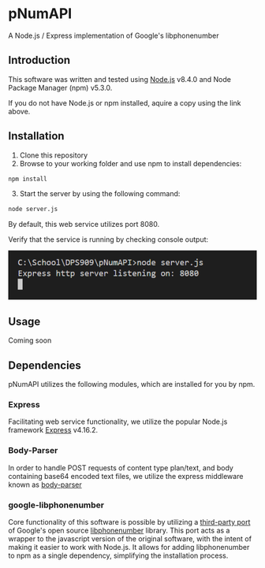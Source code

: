 # pNumAPI
A Node.js / Express implementation of Google's libphonenumber

## Introduction
This software was written and tested using [Node.js](https://nodejs.org/en/) v8.4.0 and Node Package Manager (npm) v5.3.0.

If you do not have Node.js or npm installed, aquire a copy using the link above.

## Installation
1. Clone this repository
2. Browse to your working folder and use npm to install dependencies:
```sh
npm install
```
3. Start the server by using the following command:
```sh
node server.js
```

By default, this web service utilizes port 8080.

Verify that the service is running by checking console output:

![pNumAPI Running](screenshots/pNumAPI_running.png "Service successfully running")

## Usage
Coming soon

## Dependencies
pNumAPI utilizes the following modules, which are installed for you by npm.

### Express
Facilitating web service functionality, we utilize the popular Node.js framework [Express](https://expressjs.com/) v4.16.2.

### Body-Parser
In order to handle POST requests of content type plan/text, and body containing base64 encoded text files, we utilize the express middleware known as [body-parser](https://github.com/expressjs/body-parser)

### google-libphonenumber
Core functionality of this software is possible by utilizing a [third-party port](https://github.com/ruimarinho/google-libphonenumber) of Google's open source [libphonenumber](https://github.com/googlei18n/libphonenumber) library. This port acts as a wrapper to the javascript version of the original software, with the intent of making it easier to work with Node.js. It allows for adding libphonenumber to npm as a single dependency, simplifying the installation process.